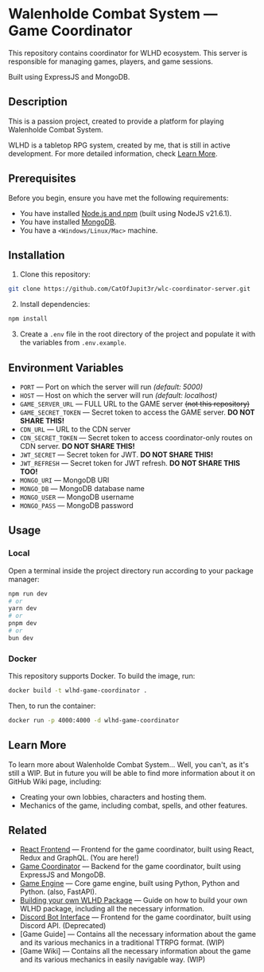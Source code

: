 # Walenholde Combat System — Game Coordinator

This repository contains coordinator for WLHD ecosystem. This server is responsible for managing games, players, and game sessions.

Built using ExpressJS and MongoDB.

## Description

This is a passion project, created to provide a platform for playing Walenholde Combat System.

WLHD is a tabletop RPG system, created by me, that is still in active development. For more detailed information, check [Learn More](#Learn-More).

## Prerequisites

Before you begin, ensure you have met the following requirements:

-   You have installed [Node.js and npm](https://nodejs.org/en/download/) (built using NodeJS v21.6.1).
-   You have installed [MongoDB](https://www.mongodb.com/try/download/community).
-   You have a `<Windows/Linux/Mac>` machine.

## Installation

1. Clone this repository:

```bash
git clone https://github.com/CatOfJupit3r/wlc-coordinator-server.git
```

2. Install dependencies:

```bash
npm install
```

3. Create a `.env` file in the root directory of the project and populate it with the variables from `.env.example`.

## Environment Variables

-   `PORT` — Port on which the server will run _(default: 5000)_
-   `HOST` — Host on which the server will run _(default: localhost)_
-   `GAME_SERVER_URL` — FULL URL to the GAME server ~~(not this repository)~~
-   `GAME_SECRET_TOKEN` — Secret token to access the GAME server. **DO NOT SHARE THIS!**
-   `CDN_URL` — URL to the CDN server
-   `CDN_SECRET_TOKEN` — Secret token to access coordinator-only routes on CDN server. **DO NOT SHARE THIS!**
-   `JWT_SECRET` — Secret token for JWT. **DO NOT SHARE THIS!**
-   `JWT_REFRESH` — Secret token for JWT refresh. **DO NOT SHARE THIS TOO!**
-   `MONGO_URI` — MongoDB URI
-   `MONGO_DB` — MongoDB database name
-   `MONGO_USER` — MongoDB username
-   `MONGO_PASS` — MongoDB password


## Usage

### Local

Open a terminal inside the project directory run according to your package manager:

```bash
npm run dev
# or
yarn dev
# or
pnpm dev
# or
bun dev
```

### Docker

This repository supports Docker. To build the image, run:

```bash
docker build -t wlhd-game-coordinator .
```

Then, to run the container:

```bash
docker run -p 4000:4000 -d wlhd-game-coordinator
```

## Learn More

To learn more about Walenholde Combat System... Well, you can't, as it's still a WIP. But in future you will be able to find more information about it on GitHub Wiki page, including:

-   Creating your own lobbies, characters and hosting them.
-   Mechanics of the game, including combat, spells, and other features.

## Related

-   [React Frontend](https://github.com/CatOfJupit3r/wlhd-frontend-web) — Frontend for the game coordinator, built using React, Redux and GraphQL. (You are here!)
-   [Game Coordinator](https://github.com/CatOfJupit3r/wlhd-coordinator-server) — Backend for the game coordinator, built using ExpressJS and MongoDB.
-   [Game Engine](https://youtu.be/h81WXIfCnoE?si=LS7HpLYhI-LBg4-9) — Core game engine, built using Python, Python and Python. (also, FastAPI).
-   [Building your own WLHD Package](https://github.com/CatOfJupit3r/wlhd-example-package) — Guide on how to build your own WLHD package, including all the necessary information.
-   [Discord Bot Interface](https://github.com/CatOfJupit3r/wlhd-frontend-discord) — Frontend for the game coordinator, built using Discord API. (Deprecated)
-   [Game Guide] — Contains all the necessary information about the game and its various mechanics in a traditional TTRPG format. (WIP)
-   [Game Wiki] — Contains all the necessary information about the game and its various mechanics in easily navigable way. (WIP)
